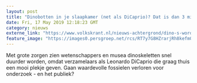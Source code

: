 ```yaml
---
layout: post
title: "Dinobotten in je slaapkamer (net als DiCaprio)? Dat is dan 3 miljoen"
date: Fri, 17 May 2019 12:18:23 GMT
category: nieuws
externe_link: "https://www.volkskrant.nl/nieuws-achtergrond/dino-s-worden-snel-duurder-staan-ze-straks-alleen-nog-thuis-bij-leonardi-dicaprio~ba3cb128/"
feature_image: "https://images0.persgroep.net/rcs/RT7y7G8HZrarjRh8kefm0uP9-U8/diocontent/148226927/_focus/0.5/0.5/_fill/320/320?appId=93a17a8fd81db0de025c8abd1cca1279&quality=0.85"
---
```


Met grote zorgen zien wetenschappers en musea dinoskeletten snel duurder worden, omdat verzamelaars als Leonardo DiCaprio die graag thuis een mooi plekje geven. Gaan waardevolle fossielen verloren voor onderzoek - en het publiek?
